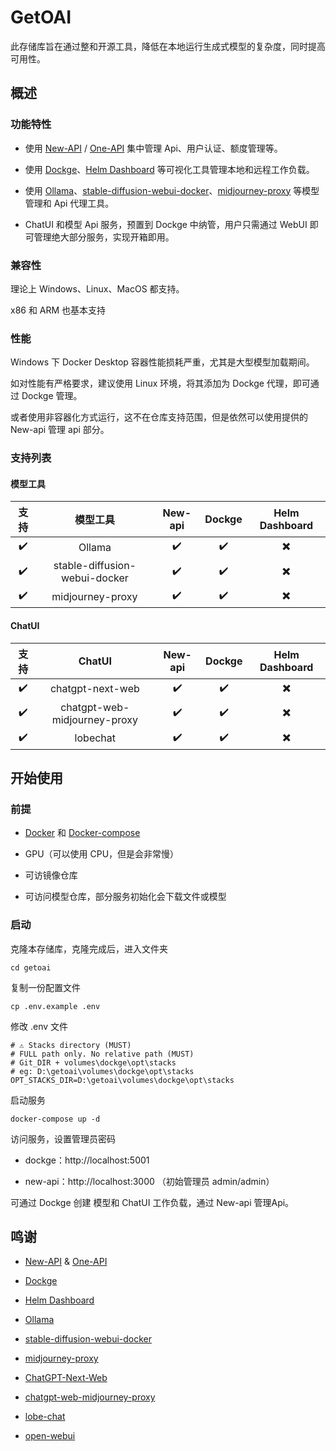 # GetOAI

此存储库旨在通过整和开源工具，降低在本地运行生成式模型的复杂度，同时提高可用性。

## 概述

### 功能特性

- 使用 [New-API](https://github.com/Calcium-Ion/new-api) / [One-API](https://github.com/songquanpeng/one-api) 集中管理 Api、用户认证、额度管理等。

- 使用 [Dockge](https://github.com/louislam/dockge)、[Helm Dashboard](https://github.com/komodorio/helm-dashboard) 等可视化工具管理本地和远程工作负载。

- 使用 [Ollama](https://github.com/ollama/ollama)、[stable-diffusion-webui-docker](https://github.com/AbdBarho/stable-diffusion-webui-docker)、[midjourney-proxy](https://github.com/novicezk/midjourney-proxy) 等模型管理和 Api 代理工具。

- ChatUI 和模型 Api 服务，预置到 Dockge 中纳管，用户只需通过 WebUI 即可管理绝大部分服务，实现开箱即用。

### 兼容性

理论上 Windows、Linux、MacOS 都支持。

x86 和 ARM 也基本支持 

### 性能

Windows 下 Docker Desktop 容器性能损耗严重，尤其是大型模型加载期间。

如对性能有严格要求，建议使用 Linux 环境，将其添加为 Dockge 代理，即可通过 Dockge 管理。

或者使用非容器化方式运行，这不在仓库支持范围，但是依然可以使用提供的 New-api 管理 api 部分。

### 支持列表

#### 模型工具

| 支持     | 模型工具                       | New-api   | Dockge | Helm Dashboard |
|:--------:|:-----------------------------:|:---------:|:-------:|:-------------:|
|  ✔️     | Ollama                        |  ✔️       |  ✔️    |    ✖️        |
|  ✔️     | stable-diffusion-webui-docker |  ✔️       |  ✔️    |    ✖️        |
|  ✔️     | midjourney-proxy              |  ✔️       |  ✔️    |    ✖️        |

#### ChatUI

| 支持     | ChatUI                      | New-api   | Dockge  | Helm Dashboard |
|:--------:|:----------------------------:|:---------:|:-------:|:-------------:|
|  ✔️     | chatgpt-next-web             |  ✔️       |  ✔️     |    ✖️        |
|  ✔️     | chatgpt-web-midjourney-proxy |  ✔️       |  ✔️     |    ✖️        |
|  ✔️     | lobechat                     |  ✔️       |  ✔️     |    ✖️        |

## 开始使用

### 前提

- [Docker](https://docs.docker.com/get-docker/) 和 [Docker-compose](https://docs.docker.com/compose/)

- GPU（可以使用 CPU，但是会非常慢）

- 可访镜像仓库

- 可访问模型仓库，部分服务初始化会下载文件或模型

### 启动

克隆本存储库，克隆完成后，进入文件夹

```
cd getoai
```
复制一份配置文件

```
cp .env.example .env
```
修改 .env 文件
```
# ⚠️ Stacks directory (MUST) 
# FULL path only. No relative path (MUST)
# Git_DIR + volumes\dockge\opt\stacks
# eg: D:\getoai\volumes\dockge\opt\stacks
OPT_STACKS_DIR=D:\getoai\volumes\dockge\opt\stacks
```

启动服务

```
docker-compose up -d
```

访问服务，设置管理员密码

- dockge：http://localhost:5001

- new-api：http://localhost:3000 （初始管理员 admin/admin）


可通过 Dockge 创建 模型和 ChatUI 工作负载，通过 New-api 管理Api。


## 鸣谢

- [New-API](https://github.com/Calcium-Ion/new-api) & [One-API](https://github.com/songquanpeng/one-api) 

- [Dockge](https://github.com/louislam/dockge)

- [Helm Dashboard](https://github.com/komodorio/helm-dashboard) 

- [Ollama](https://github.com/ollama/ollama)

- [stable-diffusion-webui-docker](https://github.com/AbdBarho/stable-diffusion-webui-docker)

- [midjourney-proxy](https://github.com/novicezk/midjourney-proxy) 

- [ChatGPT-Next-Web](https://github.com/ChatGPTNextWeb/ChatGPT-Next-Web)

- [chatgpt-web-midjourney-proxy](https://github.com/qingfengfenga/chatgpt-web-midjourney-proxy)

- [lobe-chat](https://github.com/lobehub/lobe-chat)

- [open-webui](https://github.com/open-webui/open-webui)

